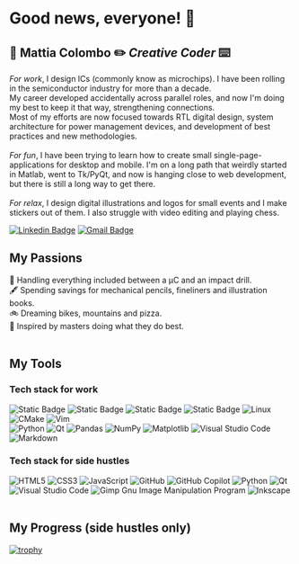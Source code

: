 # Good news, everyone! 🚀
## 🤖 Mattia Colombo ✏️ _Creative Coder_ ⌨️
_For work_, I design ICs (commonly know as microchips). I have been rolling in the semiconductor industry for more than a decade.<br/>
My career developed accidentally across parallel roles, and now I'm doing my best to keep it that way, strengthening connections. <br/>
Most of my efforts are now focused towards RTL digital design, system architecture for power management devices, and development of best practices and new methodologies.<br/><br/>
_For fun_, I have been trying to learn how to create small single-page-applications for desktop and mobile. I'm on a long path that weirdly started in Matlab, went to Tk/PyQt, and now is hanging close to web development, but there is still a long way to get there.<br/><br/>
_For relax_, I design digital illustrations and logos for small events and I make stickers out of them. I also struggle with video editing and playing chess.<br/>

[![Linkedin Badge](https://img.shields.io/badge/-LinkedIn-blue?style=flat-square&logo=Linkedin&logoColor=white&link=https://www.linkedin.com/in/mattia-colombo-8b85007b/)](https://www.linkedin.com/in//mattia-colombo-8b85007b/)
[![Gmail Badge](https://img.shields.io/badge/-Gmail-d14836?style=flat-square&logo=Gmail&logoColor=white&link=mailto:matti.new@gmail.com)](mailto:matti.new@gmail.com)
<br/>

## My Passions
🔧 Handling everything included between a µC and an impact drill.<br/>
🖋️ Spending savings for mechanical pencils, fineliners and illustration books.<br/>
🚲 Dreaming bikes, mountains and pizza.<br/>
👀 Inspired by masters doing what they do best.<br/>
<br/>

## My Tools
### Tech stack for work
![Static Badge](https://img.shields.io/badge/SystemVerilog-%239DA9C2?style=flat-square)
![Static Badge](https://img.shields.io/badge/VHDL-%237B68B5?style=flat-square)
![Static Badge](https://img.shields.io/badge/tcl-%233268B5?style=flat-square)
![Static Badge](https://img.shields.io/badge/terminal-black?style=flat-square&logo=gnometerminal)
![Linux](https://img.shields.io/badge/Linux-FCC624?style=flat-square&logo=linux&logoColor=black)
![CMake](https://img.shields.io/badge/CMake-%23008FBA.svg?style=flat-square&logo=cmake&logoColor=white)
![Vim](https://img.shields.io/badge/VIM-%2311AB00.svg?style=flat-square&logo=vim&logoColor=white)
<br/>
![Python](https://img.shields.io/badge/python-3670A0?style=flat-square&logo=python&logoColor=ffdd54)
![Qt](https://img.shields.io/badge/Qt-%23217346.svg?style=flat-square&logo=Qt&logoColor=white)
![Pandas](https://img.shields.io/badge/pandas-%23150458.svg?style=flat-square&logo=pandas&logoColor=white)
![NumPy](https://img.shields.io/badge/numpy-%23013243.svg?style=flat-square&logo=numpy&logoColor=white)
![Matplotlib](https://img.shields.io/badge/Matplotlib-%23dddddd.svg?style=flat-square&logo=Matplotlib&logoColor=black)
![Visual Studio Code](https://img.shields.io/badge/Visual%20Studio%20Code-0078d7.svg?style=flat-square&logo=visual-studio-code&logoColor=white)
![Markdown](https://img.shields.io/badge/markdown-%23000000.svg?style=flat-square&logo=markdown&logoColor=white)

### Tech stack for side hustles
![HTML5](https://img.shields.io/badge/html5-%23E34F26.svg?style=flat-square&logo=html5&logoColor=white)
![CSS3](https://img.shields.io/badge/css3-%231572B6.svg?style=flat-square&logo=css3&logoColor=white)
![JavaScript](https://img.shields.io/badge/javascript-%23323330.svg?style=flat-square&logo=javascript&logoColor=%23F7DF1E)
![GitHub](https://img.shields.io/badge/github-%23121011.svg?style=flat-square&logo=github&logoColor=white)
![GitHub Copilot](https://img.shields.io/badge/github_copilot-8957E5?style=flat-square&logo=github-copilot&logoColor=white)
![Python](https://img.shields.io/badge/python-3670A0?style=flat-square&logo=python&logoColor=ffdd54)
![Qt](https://img.shields.io/badge/Qt-%23217346.svg?style=flat-square&logo=Qt&logoColor=white)
<br/>
![Visual Studio Code](https://img.shields.io/badge/Visual%20Studio%20Code-0078d7.svg?style=flat-square&logo=visual-studio-code&logoColor=white)
![Gimp Gnu Image Manipulation Program](https://img.shields.io/badge/Gimp-657D8B?style=flat-square&logo=gimp&logoColor=FFFFFF)
![Inkscape](https://img.shields.io/badge/Inkscape-e0e0e0?style=flat-square&logo=inkscape&logoColor=080A13)
<br/><br/>

## My Progress (side hustles only)

[![trophy](https://github-profile-trophy.vercel.app/?username=mattinew&theme=dracula)](https://github.com/ryo-ma/github-profile-trophy)


<!--
**mattinew/mattinew** is a ✨ _special_ ✨ repository because its `README.md` (this file) appears on your GitHub profile.

Badges:
https://github.com/Ileriayo/markdown-badges?tab=readme-ov-file

Here are some ideas to get you started:

- 🔭 I’m currently working on ...
- 🌱 I’m currently learning ...
- 👯 I’m looking to collaborate on ...
- 🤔 I’m looking for help with ...
- 💬 Ask me about ...
- 📫 How to reach me: ...
- 😄 Pronouns: ...
- ⚡ Fun fact: ...
-->
